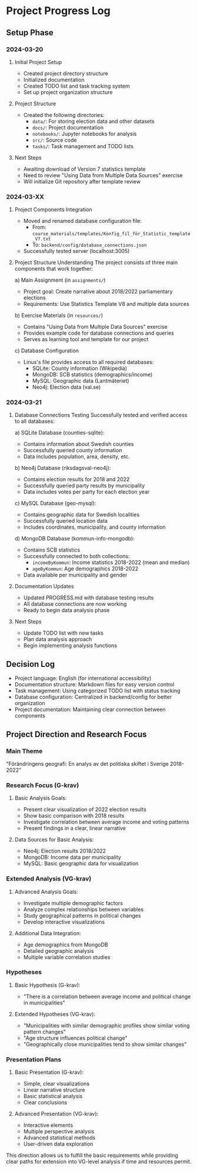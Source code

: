 # Project Progress Log

## Setup Phase

### 2024-03-20
1. Initial Project Setup
   - Created project directory structure
   - Initialized documentation
   - Created TODO list and task tracking system
   - Set up project organization structure

2. Project Structure
   - Created the following directories:
     - `data/`: For storing election data and other datasets
     - `docs/`: Project documentation
     - `notebooks/`: Jupyter notebooks for analysis
     - `src/`: Source code
     - `tasks/`: Task management and TODO lists

3. Next Steps
   - Awaiting download of Version 7 statistics template
   - Need to review "Using Data from Multiple Data Sources" exercise
   - Will initialize Git repository after template review

### 2024-03-XX
1. Project Components Integration
   - Moved and renamed database configuration file:
     - From: `course_materials/templates/Konfig_fil_för_Statistic_template_V7.txt`
     - To: `backend/config/database_connections.json`
   - Successfully tested server (localhost:3005)

2. Project Structure Understanding
   The project consists of three main components that work together:

   a) Main Assignment (in `assignments/`)
   - Project goal: Create narrative about 2018/2022 parliamentary elections
   - Requirements: Use Statistics Template V8 and multiple data sources

   b) Exercise Materials (in `resources/`)
   - Contains "Using Data from Multiple Data Sources" exercise
   - Provides example code for database connections and queries
   - Serves as learning tool and template for our project

   c) Database Configuration
   - Linus's file provides access to all required databases:
     - SQLite: County information (Wikipedia)
     - MongoDB: SCB statistics (demographics/income)
     - MySQL: Geographic data (Lantmäteriet)
     - Neo4j: Election data (val.se)

### 2024-03-21
1. Database Connections Testing
   Successfully tested and verified access to all databases:

   a) SQLite Database (counties-sqlite):
   - Contains information about Swedish counties
   - Successfully queried county information
   - Data includes population, area, density, etc.

   b) Neo4j Database (riksdagsval-neo4j):
   - Contains election results for 2018 and 2022
   - Successfully queried party results by municipality
   - Data includes votes per party for each election year

   c) MySQL Database (geo-mysql):
   - Contains geographic data for Swedish localities
   - Successfully queried location data
   - Includes coordinates, municipality, and county information

   d) MongoDB Database (kommun-info-mongodb):
   - Contains SCB statistics
   - Successfully connected to both collections:
     * `incomeByKommun`: Income statistics 2018-2022 (mean and median)
     * `ageByKommun`: Age demographics 2018-2022
   - Data available per municipality and gender

2. Documentation Updates
   - Updated PROGRESS.md with database testing results
   - All database connections are now working
   - Ready to begin data analysis phase

3. Next Steps
   - Update TODO list with new tasks
   - Plan data analysis approach
   - Begin implementing analysis functions

## Decision Log
- Project language: English (for international accessibility)
- Documentation structure: Markdown files for easy version control
- Task management: Using categorized TODO list with status tracking
- Database configuration: Centralized in backend/config for better organization
- Project documentation: Maintaining clear connection between components 

## Project Direction and Research Focus

### Main Theme
"Förändringens geografi: En analys av det politiska skiftet i Sverige 2018-2022"

### Research Focus (G-krav)
1. Basic Analysis Goals:
   - Present clear visualization of 2022 election results
   - Show basic comparison with 2018 results
   - Investigate correlation between average income and voting patterns
   - Present findings in a clear, linear narrative

2. Data Sources for Basic Analysis:
   - Neo4j: Election results 2018/2022
   - MongoDB: Income data per municipality
   - MySQL: Basic geographic data for visualization

### Extended Analysis (VG-krav)
1. Advanced Analysis Goals:
   - Investigate multiple demographic factors
   - Analyze complex relationships between variables
   - Study geographical patterns in political changes
   - Develop interactive visualizations

2. Additional Data Integration:
   - Age demographics from MongoDB
   - Detailed geographic analysis
   - Multiple variable correlation studies

### Hypotheses
1. Basic Hypothesis (G-krav):
   - "There is a correlation between average income and political change in municipalities"

2. Extended Hypotheses (VG-krav):
   - "Municipalities with similar demographic profiles show similar voting pattern changes"
   - "Age structure influences political change"
   - "Geographically close municipalities tend to show similar changes"

### Presentation Plans
1. Basic Presentation (G-krav):
   - Simple, clear visualizations
   - Linear narrative structure
   - Basic statistical analysis
   - Clear conclusions

2. Advanced Presentation (VG-krav):
   - Interactive elements
   - Multiple perspective analysis
   - Advanced statistical methods
   - User-driven data exploration

This direction allows us to fulfill the basic requirements while providing clear paths for extension into VG-level analysis if time and resources permit. 